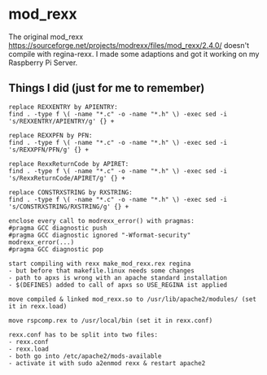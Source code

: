 # mod_rexx
The original mod_rexx https://sourceforge.net/projects/modrexx/files/mod_rexx/2.4.0/ doesn't compile with regina-rexx. I made some adaptions and got it working on my Raspberry Pi Server.


## Things I did (just for me to remember)
```
replace REXXENTRY by APIENTRY:
find . -type f \( -name "*.c" -o -name "*.h" \) -exec sed -i 's/REXXENTRY/APIENTRY/g' {} +

replace REXXPFN by PFN:
find . -type f \( -name "*.c" -o -name "*.h" \) -exec sed -i 's/REXXPFN/PFN/g' {} +

replace RexxReturnCode by APIRET:
find . -type f \( -name "*.c" -o -name "*.h" \) -exec sed -i 's/RexxReturnCode/APIRET/g' {} +

replace CONSTRXSTRING by RXSTRING:
find . -type f \( -name "*.c" -o -name "*.h" \) -exec sed -i 's/CONSTRXSTRING/RXSTRING/g' {} +

enclose every call to modrexx_error() with pragmas:
#pragma GCC diagnostic push
#pragma GCC diagnostic ignored "-Wformat-security"
modrexx_error(...)
#pragma GCC diagnostic pop

start compiling with rexx make_mod_rexx.rex regina
- but before that makefile.linux needs some changes
- path to apxs is wrong with an apache standard installation
- $(DEFINES) added to call of apxs so USE_REGINA ist applied

move compiled & linked mod_rexx.so to /usr/lib/apache2/modules/ (set it in rexx.load)

move rspcomp.rex to /usr/local/bin (set it in rexx.conf)

rexx.conf has to be split into two files:
- rexx.conf
- rexx.load
- both go into /etc/apache2/mods-available
- activate it with sudo a2enmod rexx & restart apache2
```
